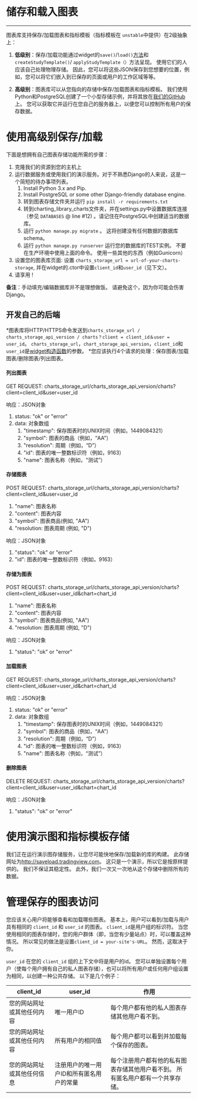 # 储存和载入图表

---

图表库支持保存/加载图表和指标模板（指标模板在 `unstable`中提供）在2级抽象上：

1. **低级别**：保存/加载功能通过widget的`save()`/`load()`[方法](/book/Widget-Methods.md#savecallback)和`createStudyTemplate()`/ `applyStudyTemplate（）`方法呈现。 使用它们的人应该自己处理物理存储。 因此，您可以将这些JSON保存到您想要的位置，例如，您可以将它们嵌入到已保存的页面或用户的工作区域等等。

2. **高级别**：图表库可以从您指向的存储中保存/加载图表和指标模板。 我们使用Python和PostgreSQL创建了一个小型存储示例，并将其放在[我们的GitHub](https://github.com/tradingview/saveload_backend)上。 您可以获取它并运行在您自己的服务器上，以便您可以控制所有用户的保存数据。

# 使用高级别保存/加载

下面是想拥有自己图表存储功能所需的步骤：

1. 克隆我们的资源到您的主机上
2. 运行数据服务或使用我们的演示服务。对于不熟悉Django的人来说，这是一个简短的待办事项列表。
    1. Install Python 3.x and Pip.
    2. Install PostgreSQL or some other Django-friendly database engine.
    3. 转到图表存储文件夹并运行 `pip install -r requirements.txt`
    4. 转到charting_library_charts文件夹，并在settings.py中设置数据库连接（参见 `DATABASES` @ line #12) 。请记住在PostgreSQL中创建适当的数据库。
    5. 运行 `python manage.py migrate` 。 这将创建没有任何数据的数据库schema。
    6. 运行 `python manage.py runserver` 运行您的数据库的TEST实例。 不要在生产环境中使用上面的命令。 使用一些其他的东西（例如Gunicorn）
3. 设置您的图表库页面: 设置 `charts_storage_url = url-of-your-charts-storage`,
并在widget的.ctor中设置`client_id`和`user_id`（见下文）。
4. 请享用 !

**备注**：手动填充/编辑数据库并不是理想做饭。 请避免这个，因为你可能会伤害Django。

## 开发自己的后端
*图表库将HTTP/HTTPS命令发送到`charts_storage_url / charts_storage_api_version / charts？client = client_id＆user = user_id`。 `charts_storage_url`，`chart_storage_api_version`，`client_id`和`user_id`是[widget构造函数](/book/Widget-Constructor)的参数。
*您应该执行4个请求的处理：保存图表/加载图表/删除图表/列出图表。

#### 列出图表
GET REQUEST: charts_storage_url/charts_storage_api_version/charts?client=client_id&user=user_id

响应：JSON对象

1. status: "ok" or "error"
2. data: 对象数组
    1. "timestamp": 保存图表时的UNIX时间（例如，1449084321）
    2. "symbol": 图表的商品（例如，“AA”）
    3. "resolution": 周期（例如，“D”）
    4. "id": 图表的唯一整数标识符（例如，9163）
    5. "name": 图表名称（例如，“测试”）

#### 存储图表

POST REQUEST: charts_storage_url/charts_storage_api_version/charts?client=client_id&user=user_id

1. "name": 图表名称
2. "content": 图表内容
3. "symbol": 图表商品(例如, "AA")
4. "resolution: 图表周期 (例如, "D")

响应：JSON对象

1. "status": "ok" or "error"
2. "id": 图表的唯一整数标识符（例如，9163）

#### 存储为图表

POST REQUEST: charts_storage_url/charts_storage_api_version/charts?client=client_id&user=user_id&chart=chart_id

1. "name": 图表名称
2. "content": 图表内容
3. "symbol": 图表商品(例如, "AA")
4. "resolution: 图表周期 (例如, "D")

响应：JSON对象

1. "status": "ok" or "error"

#### 加载图表
GET REQUEST: charts_storage_url/charts_storage_api_version/charts?client=client_id&user=user_id&chart=chart_id

响应：JSON对象

1. status: "ok" or "error"
2. data: 对象数组
    1. "timestamp": 保存图表时的UNIX时间（例如，1449084321）
    2. "symbol": 图表的商品（例如，“AA”）
    3. "resolution": 周期（例如，“D”）
    4. "id": 图表的唯一整数标识符（例如，9163）
    5. "name": 图表名称（例如，“测试”）

#### 删除图表
DELETE REQUEST: charts_storage_url/charts_storage_api_version/charts?client=client_id&user=user_id&chart=chart_id

响应：JSON对象

1. "status": "ok" or "error"

# 使用演示图和指标模板存储

我们正在运行演示图存储服务，让您尽可能快地保存/加载新的库的构建。 此存储网址为<http://saveload.tradingview.com>。 这只是一个演示，所以它是按原样提供的。 我们不保证其稳定性。 此外，我们一次又一次地从这个存储中删除所有的数据。

# 管理保存的图表访问
您应该关心用户将能够查看和加载哪些图表。 基本上，用户可以看到/加载与用户具有相同的 `client_id` 和 `user_id` 的图表。 `client_id`是用户组的标识符。 当您使用相同的图表存储时，您的用户群体（即，当您有少量站点）时，可以覆盖这种情况。 所以常见的做法是设置`client_id = your-site's-URL`。 然而，这取决于你。

`user_id` 在您的 `client_id` 组的上下文中将是用户的id。 您可以单独设置每个用户（使每个用户拥有自己的私人图表存储），也可以将所有用户或任何用户组设置为相同，以创建一种公共存储。 以下是几个例子：

client_id|user_id|作用
---|---|---
您的网站网址或其他任何内容|唯一用户ID|每个用户都有他的私人图表存储其他用户看不到。
您的网站网址或其他任何内容|所有用户的相同值|每个用户都可以看到并加载每个保存的图表。
您的网站网址或其他任何信息|注册用户的唯一用户ID和所有匿名用户的常量|每个注册用户都有他的私有图表存储其他用户看不到。 所有匿名用户都有一个共享存储。